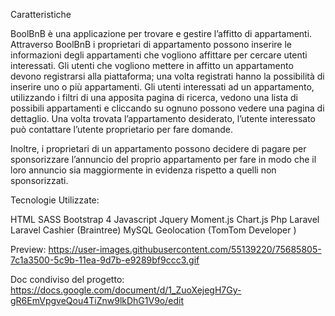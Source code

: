 Caratteristiche

BoolBnB è una applicazione per trovare e gestire l’affitto di appartamenti. Attraverso BoolBnB i proprietari di appartamento possono inserire le informazioni degli appartamenti che vogliono affittare per cercare utenti interessati. Gli utenti che vogliono mettere in affitto un appartamento devono registrarsi alla piattaforma; una volta registrati hanno la possibilità di inserire uno o più appartamenti. Gli utenti interessati ad un appartamento, utilizzando i filtri di una apposita pagina di ricerca, vedono una lista di possibili appartamenti e cliccando su ognuno possono vedere una pagina di dettaglio. Una volta trovata l’appartamento desiderato, l’utente interessato può contattare l’utente proprietario per fare domande.

Inoltre, i proprietari di un appartamento possono decidere di pagare per sponsorizzare l’annuncio del proprio appartamento per fare in modo che il loro annuncio sia maggiormente in evidenza rispetto a quelli non sponsorizzati.

Tecnologie Utilizzate:

HTML
SASS
Bootstrap 4
Javascript
Jquery
Moment.js
Chart.js
Php
Laravel
Laravel Cashier (Braintree)
MySQL
Geolocation (TomTom Developer )

Preview: https://user-images.githubusercontent.com/55139220/75685805-7c1a3500-5c9b-11ea-9d7b-e9289bf9ccc3.gif


Doc condiviso del progetto: https://docs.google.com/document/d/1_ZuoXejegH7Gy-gR6EmVpgveQou4TiZnw9lkDhG1V9o/edit
